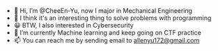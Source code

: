 - 👋 Hi, I’m @CheeEn-Yu, now I major in Mechanical Engineering
- 👀 I think it's an interesting thing to solve problems with programming
- 😀 BTW, I also interested in Cybersecurity
- 🌱 I’m currently Machine learning and keep going on CTF practice
- 📫 You can reach me by sending email to <allenyu172@gmail.com> 

<!---
CheeEn-Yu/CheeEn-Yu is a ✨ special ✨ repository because its `README.md` (this file) appears on your GitHub profile.
You can click the Preview link to take a look at your changes.
--->
